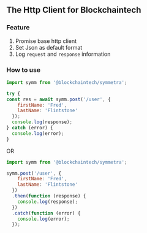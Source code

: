 ## The Http Client for Blockchaintech

### Feature

1. Promise base http client
2. Set Json as default format
3. Log `request` and `response` information


### How to use

```js
import symm from '@blockchaintech/symmetra';

try {
const res = await symm.post('/user', {
    firstName: 'Fred',
    lastName: 'Flintstone'
  });
  console.log(response);
} catch (error) {
  console.log(error);
}
```

OR

```js
import symm from '@blockchaintech/symmetra';

symm.post('/user', {
    firstName: 'Fred',
    lastName: 'Flintstone'
  })
  .then(function (response) {
    console.log(response);
  })
  .catch(function (error) {
    console.log(error);
  });
```